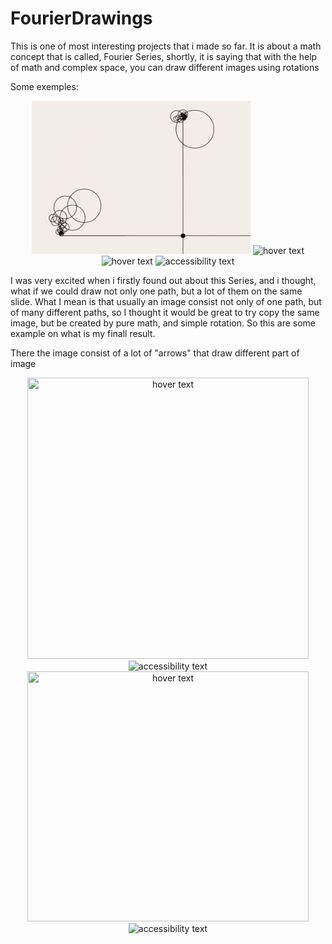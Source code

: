 # FourierDrawings
This is one of most interesting projects that i made so far.
It is about a math concept that is called, Fourier Series, shortly, it is saying that with the help of math and complex space, you can draw different images using rotations

Some exemples:

<p align="center">

<img src="https://raw.githubusercontent.com/ansnoussi/FourierDraw/master/image.gif" width="350" title="hover text">
<img src="https://1.bp.blogspot.com/-fiolsZyw_ac/XCMMzZk7XSI/AAAAAAAAXMA/71Jzs5-eqx0iioviiyv3UtwCUK4oku9VwCLcBGAs/s1600/TRex.gif" width="350" title="hover text">
  <img src="https://i.stack.imgur.com/KkuiA.jpg" width="350" title="hover text">
  <img src="https://user-images.githubusercontent.com/43752286/90944181-88e33e80-e41d-11ea-80b8-1ec4a86abc24.png" width="350" alt="accessibility text">
</p>


I was very excited when i firstly found out about this Series, and i thought, what if we could draw not only one path, but a lot of them on the same slide.
What I mean is that usually an image consist not only of one path, but of many different paths, so I thought it would be great to try copy the same image, but be created by pure math, and simple rotation.
So this are some example on what is my finall result.

There the image consist of a lot of "arrows" that draw different part of image


<p align="center">
  <img src="https://scontent-otp1-1.cdninstagram.com/v/t51.2885-15/e35/142159106_3665412890211023_85458112300925106_n.jpg?tp=1&_nc_ht=scontent-otp1-1.cdninstagram.com&_nc_cat=111&_nc_ohc=9lOZeeCtQx4AX86CdDH&oh=7dbac131826d8920b20c1fede39100e6&oe=606EAFA3" width="450" height="450" title="hover text">
  <img src="https://vk.com/doc221299161_591297746?hash=e169a343de0bc9cc45&dl=1762c36a8702f655c3&wnd=1&module=im" width="450" height="450" alt="accessibility text">
  <img src="https://princessovna.ru/wp-content/uploads/2020/02/word-image-1.png" width="450" height="400" title="hover text">
  <img src="https://sun9-55.userapi.com/impf/xi8hleaV6aj3ega5oZ6dZiBDveJNx0xSiG02lA/VPB2jv6trCA.jpg?size=424x700&quality=96&sign=20e643cd766cae2086ee05d2ce3f74a4&type=album" width="350" height="500" alt="accessibility text">
  
</p>
